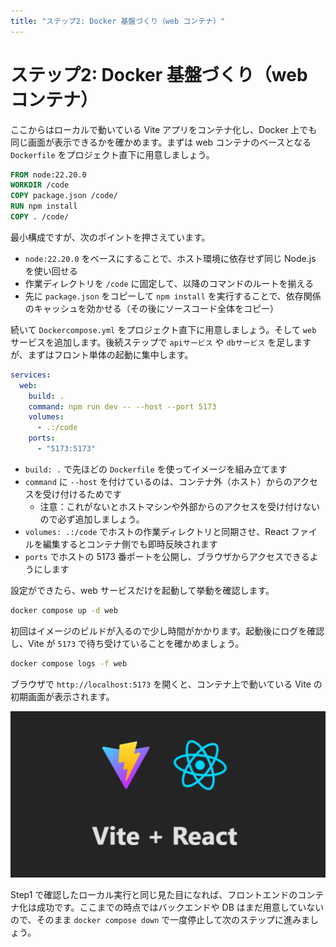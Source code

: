 ```yaml
---
title: "ステップ2: Docker 基盤づくり（web コンテナ）"
---
```


# ステップ2: Docker 基盤づくり（web コンテナ）

ここからはローカルで動いている Vite アプリをコンテナ化し、Docker 上でも同じ画面が表示できるかを確かめます。まずは web コンテナのベースとなる `Dockerfile` をプロジェクト直下に用意しましょう。

```Dockerfile
FROM node:22.20.0
WORKDIR /code
COPY package.json /code/
RUN npm install
COPY . /code/
```

最小構成ですが、次のポイントを押さえています。

- `node:22.20.0` をベースにすることで、ホスト環境に依存せず同じ Node.js を使い回せる
- 作業ディレクトリを `/code` に固定して、以降のコマンドのルートを揃える
- 先に `package.json` をコピーして `npm install` を実行することで、依存関係のキャッシュを効かせる（その後にソースコード全体をコピー）

続いて `Dockercompose.yml` をプロジェクト直下に用意しましょう。そして `web` サービスを追加します。後続ステップで `apiサービス` や `dbサービス` を足しますが、まずはフロント単体の起動に集中します。

```yaml
services:
  web:
    build: .
    command: npm run dev -- --host --port 5173
    volumes:
      - .:/code
    ports:
      - "5173:5173"
```

- `build: .` で先ほどの `Dockerfile` を使ってイメージを組み立てます
- `command` に `--host` を付けているのは、コンテナ外（ホスト）からのアクセスを受け付けるためです
  - 注意：これがないとホストマシンや外部からのアクセスを受け付けないので必ず追加しましょう。
- `volumes: .:/code` でホストの作業ディレクトリと同期させ、React ファイルを編集するとコンテナ側でも即時反映されます
- `ports` でホストの 5173 番ポートを公開し、ブラウザからアクセスできるようにします

設定ができたら、web サービスだけを起動して挙動を確認します。

```bash
docker compose up -d web
```

初回はイメージのビルドが入るので少し時間がかかります。起動後にログを確認し、Vite が `5173` で待ち受けていることを確かめましょう。

```bash
docker compose logs -f web
```

ブラウザで `http://localhost:5173` を開くと、コンテナ上で動いている Vite の初期画面が表示されます。

![vite正常起動後の画像](/images/viteAndReactLogo.png)

Step1 で確認したローカル実行と同じ見た目になれば、フロントエンドのコンテナ化は成功です。ここまでの時点ではバックエンドや DB はまだ用意していないので、そのまま `docker compose down` で一度停止して次のステップに進みましょう。
